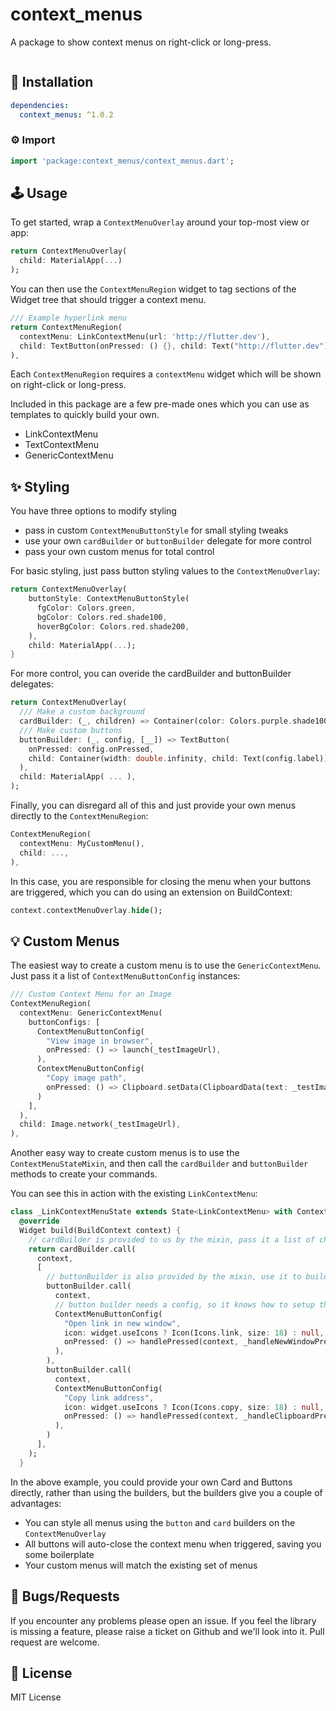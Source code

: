 # context_menus
A package to show context menus on right-click or long-press.

<img src="http://screens.gskinner.com/shawn/0tVhpe5OY2.gif" alt="" />

## 🔨 Installation
```yaml
dependencies:
  context_menus: ^1.0.2
```

### ⚙ Import

```dart
import 'package:context_menus/context_menus.dart';
```

## 🕹️ Usage

To get started, wrap a `ContextMenuOverlay` around your top-most view or app:

```dart
return ContextMenuOverlay(
  child: MaterialApp(...)
);
```

You can then use the `ContextMenuRegion` widget to tag sections of the Widget tree that should trigger a context menu.
```dart
/// Example hyperlink menu
return ContextMenuRegion(
  contextMenu: LinkContextMenu(url: 'http://flutter.dev'),
  child: TextButton(onPressed: () {}, child: Text("http://flutter.dev")),
),
```

Each `ContextMenuRegion` requires a `contextMenu` widget which will be shown on right-click or long-press.

Included in this package are a few pre-made ones which you can use as templates to quickly build your own.
* LinkContextMenu
* TextContextMenu
* GenericContextMenu

## ✨ ️Styling

You have three options to modify styling
* pass in custom `ContextMenuButtonStyle` for small styling tweaks
* use your own `cardBuilder` or `buttonBuilder` delegate for more control
* pass your own custom menus for total control

For basic styling, just pass button styling values to the `ContextMenuOverlay`:
```dart
return ContextMenuOverlay(
    buttonStyle: ContextMenuButtonStyle(
      fgColor: Colors.green,
      bgColor: Colors.red.shade100,
      hoverBgColor: Colors.red.shade200,
    ),
    child: MaterialApp(...);
}
```

For more control, you can overide the cardBuilder and buttonBuilder delegates:
```dart
return ContextMenuOverlay(
  /// Make a custom background
  cardBuilder: (_, children) => Container(color: Colors.purple.shade100, child: Column(children: children)),
  /// Make custom buttons
  buttonBuilder: (_, config, [__]) => TextButton(
    onPressed: config.onPressed,
    child: Container(width: double.infinity, child: Text(config.label)),
  ),
  child: MaterialApp( ... ),
);
```

Finally, you can disregard all of this and just provide your own menus directly to the `ContextMenuRegion`:
```dart
ContextMenuRegion(
  contextMenu: MyCustomMenu(),
  child: ...,
),
```
In this case, you are responsible for closing the menu when your buttons are triggered, which you can do using an extension on BuildContext:
```dart
context.contextMenuOverlay.hide();
```

## 💡 Custom Menus
The easiest way to create a custom menu is to use the `GenericContextMenu`. Just pass it a list of `ContextMenuButtonConfig` instances:
```dart
/// Custom Context Menu for an Image
ContextMenuRegion(
  contextMenu: GenericContextMenu(
    buttonConfigs: [
      ContextMenuButtonConfig(
        "View image in browser",
        onPressed: () => launch(_testImageUrl),
      ),
      ContextMenuButtonConfig(
        "Copy image path",
        onPressed: () => Clipboard.setData(ClipboardData(text: _testImageUrl)),
      )
    ],
  ),
  child: Image.network(_testImageUrl),
),
```

Another easy way to create custom menus is to use the `ContextMenuStateMixin`, and then call the `cardBuilder` and `buttonBuilder` methods to create your commands.

You can see this in action with the existing `LinkContextMenu`:
```dart
class _LinkContextMenuState extends State<LinkContextMenu> with ContextMenuStateMixin {
  @override
  Widget build(BuildContext context) {
    // cardBuilder is provided to us by the mixin, pass it a list of children to layout
    return cardBuilder.call(
      context,
      [
        // buttonBuilder is also provided by the mixin, use it to build each btn
        buttonBuilder.call(
          context,
          // button builder needs a config, so it knows how to setup the btn
          ContextMenuButtonConfig(
            "Open link in new window",
            icon: widget.useIcons ? Icon(Icons.link, size: 18) : null,
            onPressed: () => handlePressed(context, _handleNewWindowPressed),
          ),
        ),
        buttonBuilder.call(
          context,
          ContextMenuButtonConfig(
            "Copy link address",
            icon: widget.useIcons ? Icon(Icons.copy, size: 18) : null,
            onPressed: () => handlePressed(context, _handleClipboardPressed),
          ),
        )
      ],
    );
  }
```

In the above example, you could provide your own Card and Buttons directly, rather than using the builders, but the builders give you a couple of advantages:
* You can style all menus using the `button` and `card` builders on the `ContextMenuOverlay`
* All buttons will auto-close the context menu when triggered, saving you some boilerplate
* Your custom menus will match the existing set of menus

## 🐞 Bugs/Requests

If you encounter any problems please open an issue. If you feel the library is missing a feature, please raise a ticket on Github and we'll look into it. Pull request are welcome.

## 📃 License

MIT License
